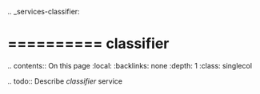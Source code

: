 .. _services-classifier:

==========
classifier
==========

.. contents:: On this page
    :local:
    :backlinks: none
    :depth: 1
    :class: singlecol

.. todo::
    Describe *classifier* service

